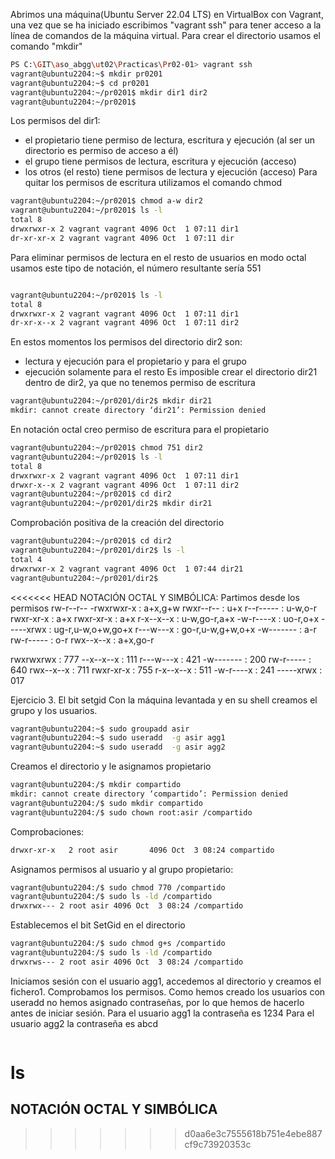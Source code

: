 Abrimos una máquina(Ubuntu Server 22.04 LTS) en VirtualBox con Vagrant, una vez que se ha iniciado escribimos "vagrant ssh" para tener acceso a la línea de comandos de la máquina virtual.
Para crear el directorio usamos el comando "mkdir"
```bash
PS C:\GIT\aso_abgg\ut02\Practicas\Pr02-01> vagrant ssh
vagrant@ubuntu2204:~$ mkdir pr0201
vagrant@ubuntu2204:~$ cd pr0201
vagrant@ubuntu2204:~/pr0201$ mkdir dir1 dir2
vagrant@ubuntu2204:~/pr0201$ 
```
Los permisos del dir1:
- el propietario tiene permiso de lectura, escritura y ejecución (al ser un directorio es permiso de acceso a él)
- el grupo tiene permisos de lectura, escritura y ejecución (acceso)
- los otros (el resto) tiene permisos de lectura y ejecución (acceso)
Para quitar los permisos de escritura utilizamos el comando chmod
```bash
vagrant@ubuntu2204:~/pr0201$ chmod a-w dir2
vagrant@ubuntu2204:~/pr0201$ ls -l
total 8
drwxrwxr-x 2 vagrant vagrant 4096 Oct  1 07:11 dir1
dr-xr-xr-x 2 vagrant vagrant 4096 Oct  1 07:11 dir
```
Para eliminar permisos de lectura en el resto de usuarios en modo octal usamos este tipo de notación, el número resultante sería 551
```bash

vagrant@ubuntu2204:~/pr0201$ ls -l
total 8
drwxrwxr-x 2 vagrant vagrant 4096 Oct  1 07:11 dir1
dr-xr-x--x 2 vagrant vagrant 4096 Oct  1 07:11 dir2
```
En estos momentos los permisos del directorio dir2 son:
- lectura y ejecución para el propietario y para el grupo
- ejecución solamente para el resto
Es imposible crear el directorio dir21 dentro de dir2, ya que no tenemos permiso de escritura
```bash
vagrant@ubuntu2204:~/pr0201/dir2$ mkdir dir21
mkdir: cannot create directory ‘dir21’: Permission denied
```
En notación octal creo permiso de escritura para el propietario
```bash
vagrant@ubuntu2204:~/pr0201$ chmod 751 dir2
vagrant@ubuntu2204:~/pr0201$ ls -l
total 8
drwxrwxr-x 2 vagrant vagrant 4096 Oct  1 07:11 dir1
drwxr-x--x 2 vagrant vagrant 4096 Oct  1 07:11 dir2
vagrant@ubuntu2204:~/pr0201$ cd dir2
vagrant@ubuntu2204:~/pr0201/dir2$ mkdir dir21
```
Comprobación positiva de la creación del directorio
```bash
vagrant@ubuntu2204:~/pr0201$ cd dir2
vagrant@ubuntu2204:~/pr0201/dir2$ ls -l
total 4
drwxrwxr-x 2 vagrant vagrant 4096 Oct  1 07:44 dir21
vagrant@ubuntu2204:~/pr0201/dir2$ 
```
<<<<<<< HEAD
NOTACIÓN OCTAL Y SIMBÓLICA: Partimos desde los permisos rw-r--r--
-rwxrwxr-x : a+x,g+w
rwxr--r-- : u+x
r--r----- : u-w,o-r
rwxr-xr-x : a+x
rwxr-xr-x : a+x
r-x--x--x : u-w,go-r,a+x
-w-r----x : uo-r,o+x
-----xrwx : ug-r,u-w,o+w,go+x
r---w---x : go-r,u-w,g+w,o+x
-w------- : a-r
rw-r----- : o-r
rwx--x--x : a+x,go-r

rwxrwxrwx : 777
--x--x--x : 111
r---w---x : 421
-w------- : 200
rw-r----- : 640
rwx--x--x : 711
rwxr-xr-x : 755
r-x--x--x : 511
-w-r----x : 241
-----xrwx : 017

Ejercicio 3. El bit setgid
Con la máquina levantada y en su shell creamos el grupo y los usuarios.
```bash
vagrant@ubuntu2204:~$ sudo groupadd asir
vagrant@ubuntu2204:~$ sudo useradd  -g asir agg1
vagrant@ubuntu2204:~$ sudo useradd  -g asir agg2
```
Creamos el directorio y le asignamos propietario
```bash
vagrant@ubuntu2204:/$ mkdir compartido
mkdir: cannot create directory ‘compartido’: Permission denied
vagrant@ubuntu2204:/$ sudo mkdir compartido
vagrant@ubuntu2204:/$ sudo chown root:asir /compartido
```
Comprobaciones:
```bash
drwxr-xr-x   2 root asir       4096 Oct  3 08:24 compartido
```
Asignamos permisos al usuario y al grupo propietario:
```bash
vagrant@ubuntu2204:/$ sudo chmod 770 /compartido
vagrant@ubuntu2204:/$ sudo ls -ld /compartido
drwxrwx--- 2 root asir 4096 Oct  3 08:24 /compartido
```
Establecemos el bit SetGid en el directorio
```bash
vagrant@ubuntu2204:/$ sudo chmod g+s /compartido
vagrant@ubuntu2204:/$ sudo ls -ld /compartido
drwxrws--- 2 root asir 4096 Oct  3 08:24 /compartido
```
Iniciamos sesión con el usuario agg1, accedemos al directorio y creamos el fichero1. Comprobamos los permisos. Como hemos creado los usuarios con useradd no hemos asignado contraseñas, por lo que hemos de hacerlo antes de iniciar sesión.
Para el usuario agg1 la contraseña es 1234
Para el usuario agg2 la contraseña es abcd
```bash

```
ls
=======
NOTACIÓN OCTAL Y SIMBÓLICA
-
>>>>>>> d0aa6e3c7555618b751e4ebe887cf9c73920353c



